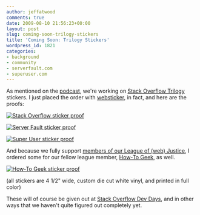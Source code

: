 ```yaml
---
author: jeffatwood
comments: true
date: 2009-08-10 21:56:23+00:00
layout: post
slug: coming-soon-trilogy-stickers
title: 'Coming Soon: Trilogy Stickers'
wordpress_id: 1821
categories:
- background
- community
- serverfault.com
- superuser.com
---
```



As mentioned on the [podcast](http://blog.stackoverflow.com/2009/08/podcast-64/), we're working on [Stack Overflow Trilogy](http://blog.stackoverflow.com/2009/05/the-stack-overflow-trilogy/) stickers. I just placed the order with [websticker](http://www.websticker.com), in fact, and here are the proofs:



[![Stack Overflow sticker proof](http://blog.stackoverflow.com/wp-content/uploads/stackoverflow-sticker-proof.png)](http://stackoverflow.com)



[![Server Fault sticker proof](http://blog.stackoverflow.com/wp-content/uploads/serverfault-sticker-proof.png)](http://serverfault.com)



[![Super User sticker proof](http://blog.stackoverflow.com/wp-content/uploads/superuser-sticker-proof.png)](http://superuser.com)



And because we fully support [members of our League of (web) Justice](http://blog.stackoverflow.com/2009/07/why-cant-you-have-just-one-site/), I ordered some for our fellow league member, [How-To Geek](http://www.howtogeek.com/), as well.



[![How-To Geek sticker proof](http://blog.stackoverflow.com/wp-content/uploads/howtogeek-sticker-proof.png)](http://www.howtogeek.com)



(all stickers are 4 1/2" wide, custom die cut white vinyl, and printed in full color)



These will of course be given out at [Stack Overflow Dev Days](http://stackoverflow.carsonified.com/), and in other ways that we haven't quite figured out completely yet.

